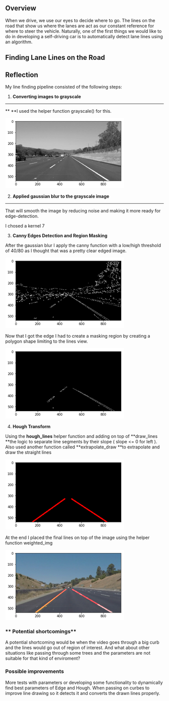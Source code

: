 Overview
---

When we drive, we use our eyes to decide where to go.  The lines on the road that show us where the lanes are act as our constant reference for where to steer the vehicle.  Naturally, one of the first things we would like to do in developing a self-driving car is to automatically detect lane lines using an algorithm.

## Finding Lane Lines on the Road


## Reflection

My line finding pipeline consisted of the following steps:



1. **Converting images to grayscale**

**	**

**	**I used the helper function grayscale() for this.


![alt_text](images/gray.png "image_tooltip")



2. **Applied gaussian blur to the grayscale image**

**	**

That will smooth the image by reducing noise and making it more ready for edge-detection. 

I chosed a kernel 7



3. **Canny Edges Detection and Region Masking**

After the gaussian blur I apply the canny function with a low/high threshold of 40/80 as I thought that was a pretty clear edged image.


![alt_text](images/edges.png "image_tooltip")


Now that I got the edge I had to create a masking region by creating a polygon shape limiting to the lines view.


![alt_text](images/masking.png "image_tooltip")




4. **Hough Transform**

Using the **hough_lines** helper function and adding on top of **draw_lines **the logic to separate line segments by their slope  ( slope <= 0 for left ). Also used another function called **extrapolate_draw **to extrapolate and draw the straight lines



![alt_text](images/lines_raw.png "image_tooltip")


At the end I placed the final lines on top of the image using the helper function weighted_img



![alt_text](images/lines.png "image_tooltip")



### ** Potential shortcomings**

A potential shortcoming would be when the video goes through a big curb and the lines would go out of region of interest. And what about other situations like passing through some trees and the parameters are not suitable for that kind of enviroment? 


### **Possible improvements**

More tests with parameters or developing some functionality to dynamically find best parameters of Edge and Hough. When passing on curbes to improve line drawing so it detects it and converts the drawn lines properly. 
